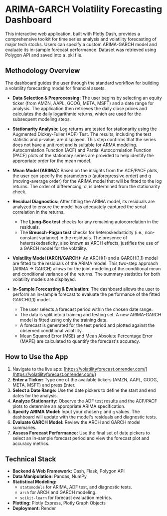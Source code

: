 # ARIMA-GARCH Volatility Forecasting Dashboard

This interactive web application, built with Plotly Dash, provides a comprehensive toolkit for time series analysis and volatility forecasting of major tech stocks. Users can specify a custom ARIMA-GARCH model and evaluate its in-sample forecast performance. Dataset was retrieved using Polygon API and saved into a .pkl file.

## Methodology Overview

The dashboard guides the user through the standard workflow for building a volatility forecasting model for financial assets.

* **Data Selection & Preprocessing:** The user begins by selecting an equity ticker (from AMZN, AAPL, GOOG, META, MSFT) and a date range for analysis. The application then retrieves the daily close prices and calculates the daily logarithmic returns, which are used for the subsequent modeling steps.

* **Stationarity Analysis:** Log returns are tested for stationarity using the Augmented Dickey-Fuller (ADF) Test. The results, including the test statistic and p-value, are displayed. This step confirms that the series does not have a unit root and is suitable for ARMA modeling. Autocorrelation Function (ACF) and Partial Autocorrelation Function (PACF) plots of the stationary series are provided to help identify the appropriate order for the mean model.

* **Mean Model (ARIMA):** Based on the insights from the ACF/PACF plots, the user can specify the parameters p (autoregressive order) and q (moving-average order) for the ARIMA model that will be fitted to the log returns. The order of differencing, d, is determined from the stationarity check.

* **Residual Diagnostics:** After fitting the ARIMA model, its residuals are analyzed to ensure the model has adequately captured the serial correlation in the returns.
    * The **Ljung-Box test** checks for any remaining autocorrelation in the residuals.
    * The **Breusch-Pagan test** checks for heteroskedasticity (i.e., non-constant variance) in the residuals. The presence of heteroskedasticity, also known as ARCH effects, justifies the use of a GARCH model for the volatility.

* **Volatility Model (ARCH/GARCH):** An ARCH(1) and a GARCH(1,1) model are fitted to the residuals of the ARIMA model. This two-step approach (ARIMA -> GARCH) allows for the joint modeling of the conditional mean and conditional variance of the returns. The summary statistics for both volatility models are displayed.

* **In-Sample Forecasting & Evaluation:** The dashboard allows the user to perform an in-sample forecast to evaluate the performance of the fitted GARCH(1,1) model.
    * The user selects a forecast period within the chosen date range.
    * The data is split into a training and testing set. A new ARIMA-GARCH model is fitted using only the training data.
    * A forecast is generated for the test period and plotted against the observed conditional volatility.
    * Mean Squared Error (MSE) and Mean Absolute Percentage Error (MAPE) are calculated to quantify the forecast's accuracy.

## How to Use the App

1.  Navigate to the live app: [https://volatilityforecast.onrender.com/](https://volatilityforecast.onrender.com/)
2.  **Enter a Ticker:** Type one of the available tickers (AMZN, AAPL, GOOG, META, MSFT) and press Enter.
3.  **Select a Date Range:** Use the date pickers to define the start and end dates for the analysis.
4.  **Analyze Stationarity:** Observe the ADF test results and the ACF/PACF plots to determine an appropriate ARIMA specification.
5.  **Specify ARIMA Model:** Input your chosen `p` and `q` values. The dashboard will update with the model's residuals and diagnostic tests.
6.  **Evaluate GARCH Model:** Review the ARCH and GARCH model summaries.
7.  **Assess Forecast Performance:** Use the final set of date pickers to select an in-sample forecast period and view the forecast plot and accuracy metrics.

## Technical Stack

* **Backend & Web Framework:** Dash, Flask, Polygon API
* **Data Manipulation:** Pandas, NumPy
* **Statistical Modeling:**
    * `statsmodels` for ARIMA, ADF test, and diagnostic tests.
    * `arch` for ARCH and GARCH modeling.
    * `scikit-learn` for forecast evaluation metrics.
* **Plotting:** Plotly Express, Plotly Graph Objects
* **Deployment:** Render

